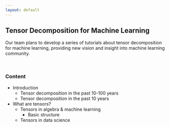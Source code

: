```yaml
---
layout: default
---
```


## Tensor Decomposition for Machine Learning

Our team plans to develop a series of tutorials about tensor decomposition for machine learning, providing new vision and insight into machine learning community.

<br>

### Content

- Introduction
  - Tensor decomposition in the past 10-100 years
  - Tensor decomposition in the past 10 years
- What are tensors?
  - Tensors in algebra & machine learning
    - Basic structure
  - Tensors in data science




<br>